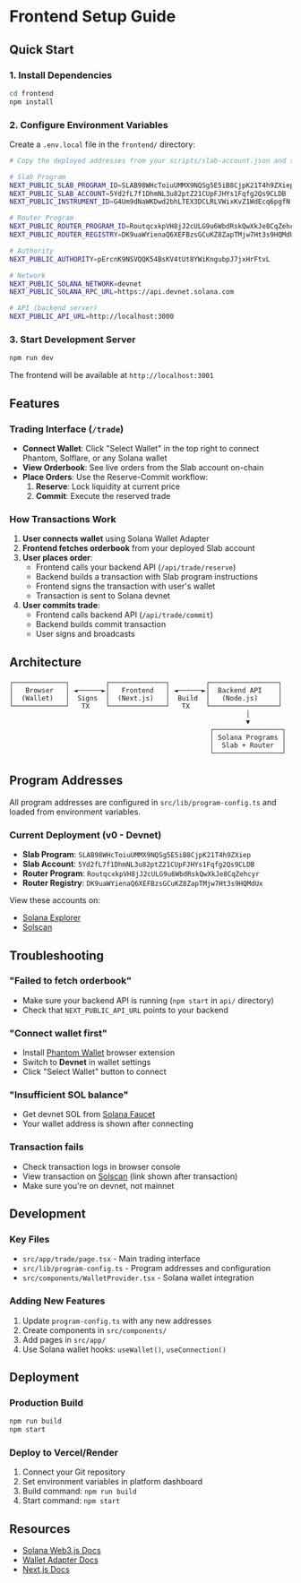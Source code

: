 # Frontend Setup Guide

## Quick Start

### 1. Install Dependencies

```bash
cd frontend
npm install
```

### 2. Configure Environment Variables

Create a `.env.local` file in the `frontend/` directory:

```bash
# Copy the deployed addresses from your scripts/slab-account.json and scripts/router-info.json

# Slab Program
NEXT_PUBLIC_SLAB_PROGRAM_ID=SLAB98WHcToiuUMMX9NQSg5E5iB8CjpK21T4h9ZXiep
NEXT_PUBLIC_SLAB_ACCOUNT=5Yd2fL7f1DhmNL3u82ptZ21CUpFJHYs1Fqfg2Qs9CLDB
NEXT_PUBLIC_INSTRUMENT_ID=G4Um9dNaWKDwd2bhLTEX3DCLRLVWixKvZ1WdEcq6pgfN

# Router Program
NEXT_PUBLIC_ROUTER_PROGRAM_ID=RoutqcxkpVH8jJ2cULG9u6WbdRskQwXkJe8CqZehcyr
NEXT_PUBLIC_ROUTER_REGISTRY=DK9uaWYienaQ6XEFBzsGCuKZ8ZapTMjw7Ht3s9HQMdUx

# Authority
NEXT_PUBLIC_AUTHORITY=pErcnK9NSVQQK54BsKV4tUt8YWiKngubpJ7jxHrFtvL

# Network
NEXT_PUBLIC_SOLANA_NETWORK=devnet
NEXT_PUBLIC_SOLANA_RPC_URL=https://api.devnet.solana.com

# API (backend server)
NEXT_PUBLIC_API_URL=http://localhost:3000
```

### 3. Start Development Server

```bash
npm run dev
```

The frontend will be available at `http://localhost:3001`

## Features

### Trading Interface (`/trade`)

- **Connect Wallet**: Click "Select Wallet" in the top right to connect Phantom, Solflare, or any Solana wallet
- **View Orderbook**: See live orders from the Slab account on-chain
- **Place Orders**: Use the Reserve-Commit workflow:
  1. **Reserve**: Lock liquidity at current price
  2. **Commit**: Execute the reserved trade

### How Transactions Work

1. **User connects wallet** using Solana Wallet Adapter
2. **Frontend fetches orderbook** from your deployed Slab account
3. **User places order**:
   - Frontend calls your backend API (`/api/trade/reserve`)
   - Backend builds a transaction with Slab program instructions
   - Frontend signs the transaction with user's wallet
   - Transaction is sent to Solana devnet
4. **User commits trade**:
   - Frontend calls backend API (`/api/trade/commit`) 
   - Backend builds commit transaction
   - User signs and broadcasts

## Architecture

```
┌─────────────┐         ┌──────────────┐         ┌─────────────────┐
│   Browser   │ ◄──────►│   Frontend   │ ◄──────►│  Backend API    │
│  (Wallet)   │  Signs  │  (Next.js)   │  Build  │   (Node.js)     │
└─────────────┘   TX    └──────────────┘   TX    └─────────────────┘
                                                           │
                                                           ▼
                                                  ┌─────────────────┐
                                                  │ Solana Programs │
                                                  │  Slab + Router  │
                                                  └─────────────────┘
```

## Program Addresses

All program addresses are configured in `src/lib/program-config.ts` and loaded from environment variables.

### Current Deployment (v0 - Devnet)

- **Slab Program**: `SLAB98WHcToiuUMMX9NQSg5E5iB8CjpK21T4h9ZXiep`
- **Slab Account**: `5Yd2fL7f1DhmNL3u82ptZ21CUpFJHYs1Fqfg2Qs9CLDB`
- **Router Program**: `RoutqcxkpVH8jJ2cULG9u6WbdRskQwXkJe8CqZehcyr`
- **Router Registry**: `DK9uaWYienaQ6XEFBzsGCuKZ8ZapTMjw7Ht3s9HQMdUx`

View these accounts on:
- [Solana Explorer](https://explorer.solana.com)
- [Solscan](https://solscan.io)

## Troubleshooting

### "Failed to fetch orderbook"
- Make sure your backend API is running (`npm start` in `api/` directory)
- Check that `NEXT_PUBLIC_API_URL` points to your backend

### "Connect wallet first"
- Install [Phantom Wallet](https://phantom.app/) browser extension
- Switch to **Devnet** in wallet settings
- Click "Select Wallet" button to connect

### "Insufficient SOL balance"
- Get devnet SOL from [Solana Faucet](https://faucet.solana.com/)
- Your wallet address is shown after connecting

### Transaction fails
- Check transaction logs in browser console
- View transaction on [Solscan](https://solscan.io) (link shown after transaction)
- Make sure you're on devnet, not mainnet

## Development

### Key Files

- `src/app/trade/page.tsx` - Main trading interface
- `src/lib/program-config.ts` - Program addresses and configuration
- `src/components/WalletProvider.tsx` - Solana wallet integration

### Adding New Features

1. Update `program-config.ts` with any new addresses
2. Create components in `src/components/`
3. Add pages in `src/app/`
4. Use Solana wallet hooks: `useWallet()`, `useConnection()`

## Deployment

### Production Build

```bash
npm run build
npm start
```

### Deploy to Vercel/Render

1. Connect your Git repository
2. Set environment variables in platform dashboard
3. Build command: `npm run build`
4. Start command: `npm start`

## Resources

- [Solana Web3.js Docs](https://solana-labs.github.io/solana-web3.js/)
- [Wallet Adapter Docs](https://github.com/solana-labs/wallet-adapter)
- [Next.js Docs](https://nextjs.org/docs)

